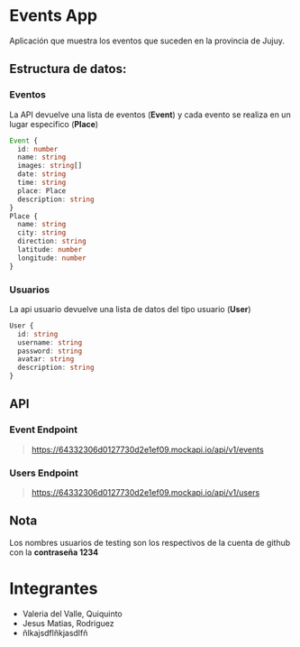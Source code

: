 # Events App
Aplicación que muestra los eventos que suceden en la provincia de Jujuy.

## Estructura de datos:
### Eventos
La API devuelve una lista de eventos (**Event**) y cada evento se realiza en un lugar especifico (**Place**)
```ts
Event {
  id: number
  name: string
  images: string[]
  date: string
  time: string
  place: Place
  description: string
}
Place {
  name: string
  city: string
  direction: string
  latitude: number
  longitude: number
}
```
### Usuarios
La api usuario devuelve una lista de datos del tipo usuario (**User**)
```ts
User {
  id: string
  username: string
  password: string
  avatar: string
  description: string
}
```
## API
### Event Endpoint
> https://64332306d0127730d2e1ef09.mockapi.io/api/v1/events

### Users Endpoint
> https://64332306d0127730d2e1ef09.mockapi.io/api/v1/users

## Nota
Los nombres usuarios de testing son los respectivos de la cuenta de github con la **contraseña 1234**

# Integrantes
- Valeria del Valle, Quiquinto
- Jesus Matias, Rodriguez
- ñlkajsdflñkjasdlfñ
